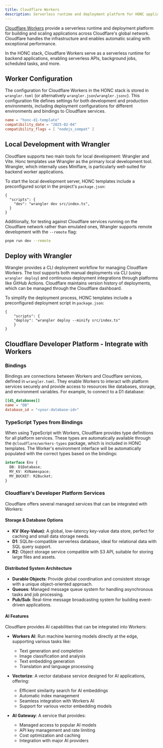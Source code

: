 ```yaml
---
title: Cloudflare Workers
description: Serverless runtime and deployment platform for HONC applications
---
```


[Cloudflare Workers](https://workers.cloudflare.com/) provide a serverless runtime and deployment platform for building and scaling applications across Cloudflare's global network.
Cloudflare handles the infrastructure and enables automatic scaling with exceptional performance.

In the HONC stack, Cloudflare Workers serve as a serverless runtime for backend applications, enabling serverless APIs, background jobs, scheduled tasks, and more.

## Worker Configuration
The configuration for Cloudflare Workers in the HONC stack is stored in `wrangler.toml` (or alternatively `wrangler.json`/`wrangler.jsonc`). This configuration file defines settings for both development and production environments, including deployment configurations for different environments and bindings to Cloudflare services.

```toml
name = "honc-d1-template"
compatibility_date = "2025-02-04"
compatibility_flags = [ "nodejs_compat" ]
```

## Local Development with Wrangler
Cloudflare supports two main tools for local development: Wrangler and Vite. Honc templates use Wrangler as the primary local development tool. Wrangler, which internally uses Miniflare, is particularly well-suited for backend worker applications. 

To start the local development server, HONC templates include a preconfigured script in the project's `package.json`:

```json, title="package.json"
{
  "scripts": {
    "dev": "wrangler dev src/index.ts",
  }
}
```

Additionally, for testing against Cloudflare services running on the Cloudflare network rather than emulated ones, Wrangler supports remote development with the `--remote` flag:
```bash
pnpm run dev --remote
```


## Deploy with Wrangler

Wrangler provides a CLI deployment workflow for managing Cloudflare Workers. The tool supports both manual deployments via CLI (using `wrangler deploy`) and continuous deployment integrations through platforms like GitHub Actions. Cloudflare maintains version history of deployments, which can be managed through the Cloudflare dashboard.

To simplify the deployment process, HONC templates include a preconfigured deployment script in `package.json`:
```json, title="package.json"
{
    "scripts": {
    "deploy": "wrangler deploy --minify src/index.ts"
    }
}
```


## Cloudflare Developer Platform - Integrate with Workers

### Bindings

Bindings are connections between Workers and Cloudflare services, defined in `wrangler.toml`. They enable Workers to interact with platform services securely and provide access to resources like databases, storage, and environment variables. For example, to connect to a D1 database:

```toml
[[d1_databases]]
name = "DB"
database_id = "<your-database-id>"
```

### TypeScript Types from Bindings

When using TypeScript with Workers, Cloudflare provides type definitions for all platform services. These types are automatically available through the `@cloudflare/workers-types` package, which is included in HONC templates. The Worker's environment interface will be automatically populated with the correct types based on the bindings:

```typescript
interface Env {
  DB: D1Database;
  MY_KV: KVNamespace;
  MY_BUCKET: R2Bucket;
}
```

### Cloudflare's Developer Platform Services

Cloudflare offers several managed services that can be integrated with Workers:

#### Storage & Database Options
- **KV (Key-Value)**: A global, low-latency key-value data store, perfect for caching and small data storage needs.
- **D1**: SQLite-compatible serverless database, ideal for relational data with SQL query support.
- **R2**: Object storage service compatible with S3 API, suitable for storing large files and assets.

#### Distributed System Architecture
- **Durable Objects**: Provide global coordination and consistent storage with a unique object-oriented approach.
- **Queues**: Managed message queue system for handling asynchronous tasks and job processing.
- **Pub/Sub**: Real-time message broadcasting system for building event-driven applications.

#### AI Features
Cloudflare provides AI capabilities that can be integrated into Workers:

- **Workers AI**: Run machine learning models directly at the edge, supporting various tasks like:
  - Text generation and completion
  - Image classification and analysis
  - Text embedding generation
  - Translation and language processing

- **Vectorize**: A vector database service designed for AI applications, offering:
  - Efficient similarity search for AI embeddings
  - Automatic index management
  - Seamless integration with Workers AI
  - Support for various vector embedding models

- **AI Gateway**: A service that provides:
  - Managed access to popular AI models
  - API key management and rate limiting
  - Cost optimization and caching
  - Integration with major AI providers
